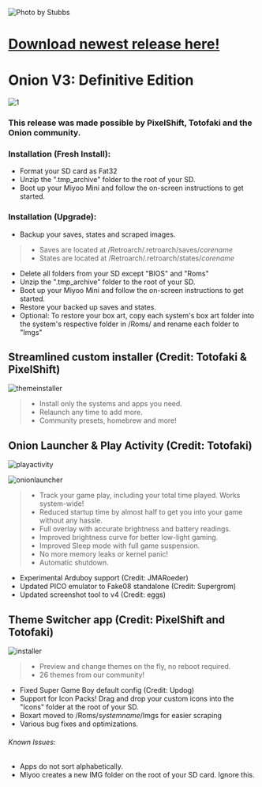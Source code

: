 ![Photo by Stubbs](https://github.com/jimgraygit/Onion/blob/main/Lightbox%20Photos/stubbsmini2.jpg)
  
# [Download newest release here!](https://github.com/jimgraygit/Onion/releases)
  
# Onion V3: Definitive Edition
![1](https://user-images.githubusercontent.com/16885275/154789618-9ac5510e-d016-42f7-8978-bee50d395693.png)
### This release was made possible by PixelShift, Totofaki and the Onion community.
  
### Installation (Fresh Install):
- Format your SD card as Fat32
- Unzip the ".tmp_archive" folder to the root of your SD.
- Boot up your Miyoo Mini and follow the on-screen instructions to get started.
  
### Installation (Upgrade):
- Backup your saves, states and scraped images.
> - Saves are located at /Retroarch/.retroarch/saves/_corename_
> - States are located at /Retroarch/.retroarch/states/_corename_
- Delete all folders from your SD except "BIOS" and "Roms"
- Unzip the ".tmp_archive" folder to the root of your SD.
- Boot up your Miyoo Mini and follow the on-screen instructions to get started.
- Restore your backed up saves and states.
- Optional: To restore your box art, copy each system's box art folder into the system's respective folder in /Roms/ and rename each folder to "Imgs"
  
## Streamlined custom installer (Credit: Totofaki & PixelShift)  
![themeinstaller](https://user-images.githubusercontent.com/16885275/154789504-84253d41-373d-4c84-b194-547c6343f904.png)  
  
> - Install only the systems and apps you need.
> - Relaunch any time to add more. 
> - Community presets, homebrew and more!
   
## Onion Launcher & Play Activity (Credit: Totofaki)  
![playactivity](https://user-images.githubusercontent.com/16885275/154789764-5b92ee55-f3a3-4552-ab90-bf5abcb36c20.png)   

![onionlauncher](https://user-images.githubusercontent.com/16885275/154789497-3c3ea0e5-aac3-4935-86d5-92b4921732ce.png)  
  
> - Track your game play, including your total time played. Works system-wide!
> - Reduced startup time by almost half to get you into your game without any hassle.
> - Full overlay with accurate brightness and battery readings.
> - Improved brightness curve for better low-light gaming.
> - Improved Sleep mode with full game suspension.
> - No more memory leaks or kernel panic!
> - Automatic shutdown.
- Experimental Arduboy support (Credit: JMARoeder)
- Updated PICO emulator to Fake08 standalone (Credit: Supergrom)
- Updated screenshot tool to v4 (Credit: eggs)
  
## Theme Switcher app (Credit: PixelShift and Totofaki)   
![installer](https://user-images.githubusercontent.com/16885275/154789609-320620c4-b945-429a-8b0d-177cb30dbdeb.png)  
  
> - Preview and change themes on the fly, no reboot required.
> - 26 themes from our community!
- Fixed Super Game Boy default config (Credit: Updog)
- Support for Icon Packs! Drag and drop your custom icons into the "Icons" folder at the root of your SD.
- Boxart moved to /Roms/_systemname_/Imgs for easier scraping
- Various bug fixes and optimizations.

###### Known Issues:
- Apps do not sort alphabetically.
- Miyoo creates a new IMG folder on the root of your SD card. Ignore this.
